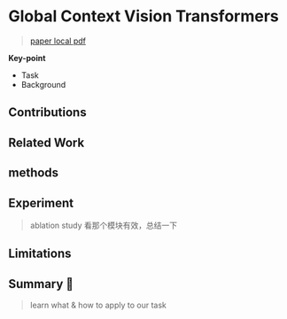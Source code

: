 # Global Context Vision Transformers

> [paper local pdf](./2023_06_ICML_Global-Context-Vision-Transformers.pdf)

**Key-point**

- Task
- Background

## **Contributions**



## **Related Work**

## **methods**

## **Experiment**

> ablation study 看那个模块有效，总结一下

## **Limitations**

## **Summary :star2:**

> learn what & how to apply to our task